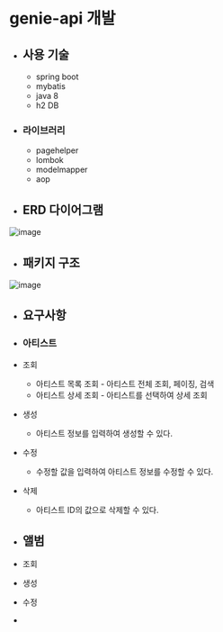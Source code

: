# genie-api 개발
* ## 사용 기술
  * spring boot
  * mybatis
  * java 8
  * h2 DB
* ### 라이브러리
  * pagehelper
  * lombok
  * modelmapper
  * aop

* ## ERD 다이어그램
![image](https://user-images.githubusercontent.com/87063007/196070922-7440042b-e392-4516-8260-1838e1addf0c.png)

* ## 패키지 구조
![image](https://user-images.githubusercontent.com/87063007/196071262-9a5dd858-f26e-409d-97f3-e7af6dd7bdc5.png)

* ## 요구사항
 * ### 아티스트
  * 조회
    + 아티스트 목록 조회 - 아티스트 전체 조회, 페이징, 검색
    + 아티스트 상세 조회 - 아티스트를 선택하여 상세 조회
  * 생성
    + 아티스트 정보를 입력하여 생성할 수 있다.
  * 수정
    + 수정할 값을 입력하여 아티스트 정보를 수정할 수 있다.
  * 삭제
    + 아티스트 ID의 값으로 삭제할 수 있다. 

 * ## 앨범
 * 조회
 * 생성
 * 수정
 * 
